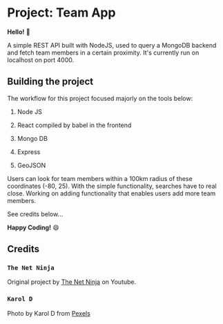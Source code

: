 # Project: Team App

**Hello!** 👋

A simple REST API built with NodeJS, used to query a MongoDB backend and fetch team members in a certain proximity. It's currently run on localhost on port 4000.

## Building the project

The workflow for this project focused majorly on the tools below:

1. Node JS

2. React compiled by babel in the frontend

3. Mongo DB

4. Express

5. GeoJSON

Users can look for team members within a 100km radius of these coordinates (-80, 25). With the simple functionality, searches have to real close. Working on adding functionality that enables users add more team members.

See credits below...

**Happy Coding!** 😄

## Credits

### `The Net Ninja`

Original project by [The Net Ninja](https://www.youtube.com/channel/UCW5YeuERMmlnqo4oq8vwUpg) on Youtube.

### `Karol D`

Photo by Karol D from [Pexels](https://www.pexels.com/@karoldach)
